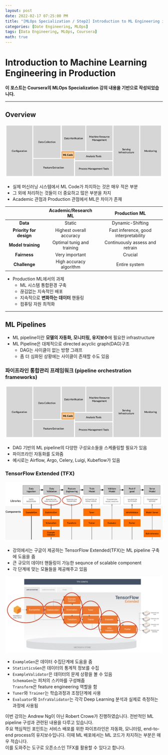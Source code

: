 ```yaml
---
layout: post
date: 2022-02-17 07:25:00 PM
title: "[MLOps Specialization / Step2] Introduction to ML Engineering in Production"
categories: [Date Engineering, MLOps]
tags: [Data Engineering, MLOps, Coursera]
math: true
---
```


# Introduction to Machine Learning Engineering in Production

**이 포스트는 Coursera의 MLOps Specialization 강의 내용을 기반으로 작성되었습니다.**

---

## Overview

![](/image/DataEngineering/MLOps/chapter2/mlcode.png)

- 실제 머신러닝 시스템에서 ML Code가 차지하는 것은 매우 적은 부분
- 그 외에 처리하는 것들이 더 중요하고 많은 부분을 차지
- Academic 관점과 Production 관점에서 ML은 차이가 존재

||Academic/Research ML| Production ML |
|:---:|:---:|:---:|
|**Data**|Static|Dynamic-Shifting|
|**Priority for design** | Highest overall accuracy | Fast inference, good interpretability |
|**Model training**|Optimal tunig and training|Continuously assess and retrain|
|**Fairness**|Very important|Crucial|
|**Challenge**|High accuracy algorithm|Entire system|

- Production ML에서의 과제
  - ML 시스템 통합환경 구축
  - 끊김없는 지속적인 배포
  - 지속적으로 **변화하는 데이터** 핸들링
  - 컴퓨팅 자원 최적화

---

## ML Pipelines

- ML pipeline이란 **모델의 자동화, 모니터링, 유지보수**에 필요한 infrastructure
- ML Pipeline은 대체적으로 directed acyclic graph(DAG)구조
  - DAG는 사이클이 없는 방향 그래프
  - 좀 더 심화된 상황에는 사이클이 존재할 수도 있음

### 파이프라인 통합관리 프레임워크 (pipeline orchestration frameworks)

![](/image/DataEngineering/MLOps/chapter2/mlcode.png)

- DAG 기반의 ML pipeline의 다양한 구성요소들을 스케쥴링할 필요가 있음
- 파이프라인 자동화를 도와줌
- 예시로는 Airflow, Argo, Celery, Luigi, Kubeflow가 있음

### TensorFlow Extended (TFX)

![](/image/DataEngineering/MLOps/chapter2/tfx1.png)

- 강의에서는 구글이 제공하는 TensorFlow Extended(TFX)는 ML pipeline 구축에 도움을 줌
- 큰 규모의 데이터 핸들링이 가능한 sequnce of scalable component
- 각 단계에 맞는 모듈들을 제공해주고 있음

![](/image/DataEngineering/MLOps/chapter2/tfx2.png)

- `ExampleGen`은 데이터 수집단계에 도움을 줌
- `StatisticsGen`은 데이터의 통계적 정보를 수집
- `ExampleValidator`은 데이터의 문제 상황을 볼 수 있음  
  `SchemaGen`는 피처의 스키마를 구성해줌  
  `Transform`은 feature engineering 역할을 함
- `Tuner`와 `Trainer`는 학습과정과 조정단계에 사용
- `Evaluator`와 `InfraValidator`는 각각 Deep Learning 분석과 실제로 측정하는 과정에 사용됨

이번 강의는 Andrew Ng이 아닌 Robert Crowe가 진행하였습니다. 전반적인 ML pipeline 구성과 관련된 내용을 다루고 있습니다.  
주요 핵심적인 포인트는 서비스 배포를 위한 파이프라인은 자동화, 모니터링, end-to-end process의 유지보수입니다. 이때 ML 배포에서는 ML 코드가 차지하는 부분은 매우 적습니다.  
이를 도와주는 도구로 오픈소스인 TFX를 활용할 수 있다고 합니다.
